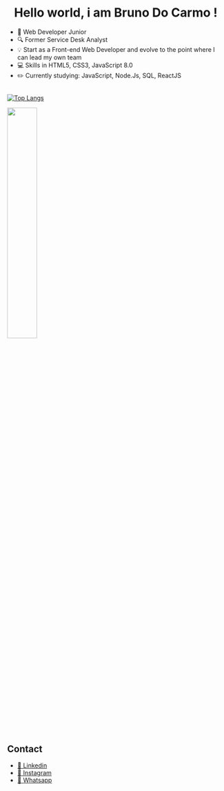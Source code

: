 <h1  align="center"> Hello world, i am Bruno Do Carmo ! </h1>
<ul> 


<li> 🚀 Web Developer Junior </li>
<li> 🔍 Former Service Desk Analyst</li>
<li> 💡 Start as a Front-end Web Developer and evolve to the point where I can lead my own team</li>
<li> 💻 Skills in HTML5, CSS3, JavaScript 8.0 </li>
<li> ✏️ Currently studying: JavaScript, Node.Js, SQL, ReactJS</li>

  
  </ul>

## 

[![Top Langs](https://github-readme-stats.vercel.app/api/top-langs/?username=anuraghazra&layout=donut&theme=dark)](https://github.com/anuraghazra/github-readme-stats)



  <img width="37%" src="https://github-readme-stats.vercel.app/api?username=BrunoDoCarmo28&show_icons=true&theme=tokyonight&include_all_commits=true&count_private=true"/>




##




<h2>Contact</h2>

<ul>

<li> <a href="https://www.linkedin.com/in/bruno-do-carmo-554061215/"> 💼 Linkedin</a> </li>
<li> <a href="https://www.instagram.com/bruno_ocarmo/?next=%2F"> 📸 Instagram</a> </li>
<li><a href="https://wa.me/5551991190815"> 📱 Whatsapp </a> </li>



</ul>

